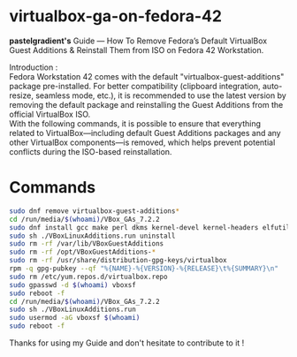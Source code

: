 # virtualbox-ga-on-fedora-42
**pastelgradient's** Guide — How To Remove Fedora’s Default VirtualBox Guest Additions & Reinstall Them from ISO on Fedora 42 Workstation. 

Introduction :  
Fedora Workstation 42 comes with the default "virtualbox-guest-additions" package pre-installed. For better compatibility (clipboard integration, auto-resize, seamless mode, etc.), it is recommended to use the latest version by removing the default package and reinstalling the Guest Additions from the official VirtualBox ISO.  
With the following commands, it is possible to ensure that everything related to VirtualBox—including default Guest Additions packages and any other VirtualBox components—is removed, which helps prevent potential conflicts during the ISO-based reinstallation.

# Commands
```bash
sudo dnf remove virtualbox-guest-additions*
cd /run/media/$(whoami)/VBox_GAs_7.2.2
sudo dnf install gcc make perl dkms kernel-devel kernel-headers elfutils-libelf-devel bzip2
sudo sh ./VBoxLinuxAdditions.run uninstall
sudo rm -rf /var/lib/VBoxGuestAdditions
sudo rm -rf /opt/VBoxGuestAdditions-*
sudo rm -rf /usr/share/distribution-gpg-keys/virtualbox
rpm -q gpg-pubkey --qf "%{NAME}-%{VERSION}-%{RELEASE}\t%{SUMMARY}\n"
sudo rm /etc/yum.repos.d/virtualbox.repo
sudo gpasswd -d $(whoami) vboxsf
sudo reboot -f
cd /run/media/$(whoami)/VBox_GAs_7.2.2
sudo sh ./VBoxLinuxAdditions.run
sudo usermod -aG vboxsf $(whoami)
sudo reboot -f
```
Thanks for using my Guide and don't hesitate to contribute to it !
